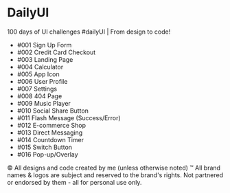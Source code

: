 # DailyUI
100 days of UI challenges #dailyUI | From design to code!

- #001 Sign Up Form
- #002 Credit Card Checkout
- #003 Landing Page
- #004 Calculator
- #005 App Icon
- #006 User Profile
- #007 Settings
- #008 404 Page
- #009 Music Player
- #010 Social Share Button
- #011 Flash Message (Success/Error)
- #012 E-commerce Shop
- #013 Direct Messaging
- #014 Countdown Timer
- #015 Switch Button
- #016 Pop-up/Overlay


© All designs and code created by me (unless otherwise noted)
™ All brand names & logos are subject and reserved to the brand's rights. Not partnered or endorsed by them - all for personal use only.
